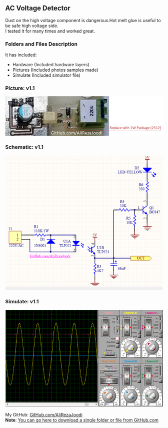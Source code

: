 ## AC Voltage Detector
Dust on the high voltage component is dangerous.Hot melt glue is useful to be safe high voltage side.  
I tested it for many times and worked great.

### Folders and Files Description
It has included:
- Hardware (Included hardware layers)
- Pictures (Included photos samples made)
- Simulate (Included simulator file)

### Picture: v1.1
![](Pictures/v1.1.jpg)

### Schematic: v1.1
![](Hardware/v1.1.png)

### Simulate: v1.1
![](Simulate/v1.1.png)

My GitHub: [GitHub.com/AliRezaJoodi](https://github.com/AliRezaJoodi)  
**Note**: [You can go here to download a single folder or file from GitHub.com](https://minhaskamal.github.io/DownGit/#/home)

